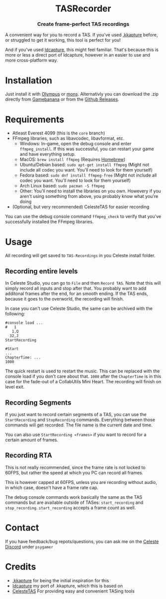 <h1 align="center">TASRecorder</h1>
<h3 align="center">Create frame-perfect TAS recordings</h3>

A convenient way for you to record a TAS. If you've used [.kkapture](https://github.com/DemoJameson/kkapture) before, or struggled to get it working, this tool is perfect for you!

And if you've used [ldcapture](https://github.com/psyGamer/ldcapture), this might feel familiar. That's because this is more or less a direct port of ldcapture, however in an easier to use and more cross-platform way.

# Installation

Just install it with [Olympus](https://github.com/EverestAPI/Olympus) or [mons](https://github.com/coloursofnoise/mons). Alternativly you can download the .zip directly from [Gamebanana](https://gamebanana.com/mods/53697) or from the [Github Releases](https://github.com/CommunalHelper/CommunalHelper/releases/).

# Requirements

- Atleast Everest 4099 (this is the `core` branch)
- FFmpeg libraries, such as libavcodec, libavformat, etc.
    - Windows: In-game, open the debug console and enter `ffmpeg_install`. If this was successful, you can restart your game and have everything setup.
    - MacOS: `brew install ffmpeg` (Requires [Homebrew](https://brew.sh/))
    - Ubuntu/Debian based: `sudo apt-get install ffmpeg` (Might not include all codec you want. You'll need to look for them yourself)
    - Fedora based: `sudo dnf install ffmpeg-free` (Might not include all codec you want. You'll need to look for them yourself)
    - Arch Linux based: `sudo pacman -S ffmpeg`
    - Other: You'll need to install the libraries on you own. Howevery if you aren't using something from above, you probably know what you're doing
- (Optional, but very recommended) CelesteTAS for easier recording

You can use the debug console command `ffmpeg_check` to verify that you've successfully installed the FFmpeg libraries.

# Usage

All recording will get saved to `TAS-Recordings` in you Celeste install folder.

## Recording entire levels

In Celeste Studio, you can go to `File` and then `Record TAS`.
Note that this will simply record all inputs and stop after that. You probably want to add additonal frames after the end, for an smooth ending. If the TAS ends, because it goes to the overworld, the recording will finish.

In case you can't use Celeste Studio, the same can be archived with the following:
```
#console load ...
#   1
   1,Q
  32,J
StartRecording

#Start
...
ChapterTime: ...
1000
```
The quick restart is used to restart the music. This can be replaced with the console load if you don't care about that.
`1000` after the `ChapterTime` is in this case for the fade-out of a CollabUtils Mini Heart. The recording will finish on level exit.

## Recording Segments

If you just want to record certain segments of a TAS, you can use the `StartRecording` and `StopRecording` commands. Everything between those commands will get recorded. The file name is the current date and time.

You can also use `StartRecording <frames>` if you want to record for a certain amount of frames.

## Recording RTA

This is not really recommended, since the frame rate is not locked to 60FPS, but rather the speed at which you PC can record all frames.

This is however capped at 60FPS, unless you are recording without audio, in which case, doesn't have a frame rate cap.

The debug console commands work basically the same as the TAS commands but are available outside of TASes: `start_recording` and `stop_recording`.
`start_recording` accepts a frame count as well.

# Contact

If you have feedback/bug repots/questions, you can ask me on the [Celeste Discord](https://discord.gg/celeste) under `psygamer`

# Credits

- [.kkapture](https://github.com/DemoJameson/kkapture) for being the initial inspiration for this
- [ldcapture](https://github.com/psyGamer/ldcapture) my port of .kkapture, which this is based on
- [CelesteTAS](https://github.com/EverestAPI/CelesteTAS-EverestInterop) For providing easy and convenient TASing tools
